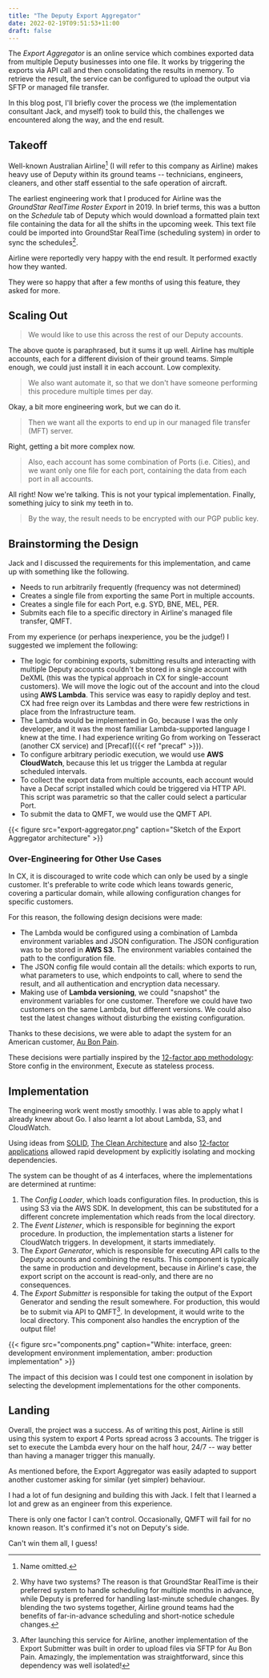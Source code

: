 ```yaml
---
title: "The Deputy Export Aggregator"
date: 2022-02-19T09:51:53+11:00
draft: false
---
```



<!--

workflowmax.com

Write about your recent project
- process you took ("roadmap")
- challenges encountered + solution
- end result

-->

The _Export Aggregator_ is an online service which combines exported data from
multiple Deputy businesses into one file. It works by triggering the exports
via API call and then consolidating the results in memory. To retrieve the
result, the service can be configured to upload the output via SFTP or managed
file transfer.

In this blog post, I'll briefly cover the process we (the implementation
consultant Jack, and myself) took to build this, the challenges we encountered along
the way, and the end result.

## Takeoff

Well-known Australian Airline[^airline] (I will refer to this company as Airline)
makes heavy use of Deputy within its ground teams --
technicians, engineers, cleaners, and other staff essential to the safe
operation of aircraft.

The earliest engineering work that I produced for Airline was the
_GroundStar RealTime Roster Export_ in 2019. In brief terms, this was a button on the
_Schedule_ tab of Deputy which would download a formatted
plain text file containing the data for all the shifts in the upcoming week.
This text file could be imported into GroundStar RealTime (scheduling system) in order to sync the
schedules[^2-systems].

Airline were reportedly very happy with the end result. It performed exactly how
they wanted.

They were so happy that after a few months of using this feature, they asked for more.

## Scaling Out

> We would like to use this across the rest of our Deputy accounts.

The above quote is paraphrased, but it sums it up well.
Airline has multiple accounts, each for a different division of their ground
teams. Simple enough, we could just install it in each account. Low complexity.

> We also want automate it, so that we don't have someone performing
> this procedure multiple times per day.

Okay, a bit more engineering work, but we can do it.

> Then we want all the exports to end up in our managed file transfer (MFT)
> server.

Right, getting a bit more complex now.

> Also, each account has some combination of Ports (i.e. Cities), and we want
> only one file for each port, containing the data from each port in all
> accounts.

All right! Now we're talking. This is not your typical implementation.
Finally, something juicy to sink my teeth in to.

> By the way, the result needs to be encrypted with our PGP public key.

## Brainstorming the Design

Jack and I discussed the requirements for this implementation, and came up with
something like the following.

* Needs to run arbitrarily frequently (frequency was not determined)
* Creates a single file from exporting the same Port in multiple accounts.
* Creates a single file for each Port, e.g. SYD, BNE, MEL, PER.
* Submits each file to a specific directory in Airline's managed file transfer,
  QMFT.

From my experience (or perhaps inexperience, you be the judge!) I suggested we
implement the following:

* The logic for combining exports, submitting results and interacting with
  multiple Deputy accounts couldn't be stored in a single account with DeXML
  (this was the typical approach in CX for single-account customers). We will
  move the logic out of the account and into the cloud using **AWS Lambda**.
  This service was easy to rapidly deploy and test. CX had free reign over its
  Lambdas and there were few restrictions in place from the Infrastructure
  team.
* The Lambda would be implemented in Go, because I was the only developer, and
  it was the most familiar Lambda-supported language I knew at the time. I had
  experience writing Go from working on Tesseract (another CX service) and
  [Precaf]({{< ref "precaf" >}}).
* To configure arbitrary periodic execution, we would use **AWS CloudWatch**,
  because this let us trigger the Lambda at regular scheduled intervals.
* To collect the export data from multiple accounts, each account would have a
  Decaf script installed which could be triggered via HTTP API. This script was
  parametric so that the caller could select a particular Port.
* To submit the data to QMFT, we would use the QMFT API.

{{< figure src="export-aggregator.png" caption="Sketch of the Export Aggregator architecture" >}}

### Over-Engineering for Other Use Cases

In CX, it is discouraged to write code which can only be used by a single
customer. It's preferable to write code which leans towards generic,
covering a particular domain, while allowing configuration changes for specific
customers.

For this reason, the following design decisions were made:

* The Lambda would be configured using a combination of Lambda environment
  variables and JSON configuration. The JSON configuration was to be stored in
  **AWS S3**. The environment variables contained the path to the configuration
  file.
* The JSON config file would contain all the details: which exports to run,
  what parameters to use, which endpoints to call, where to send the result,
  and all authentication and encryption data necessary.
* Making use of **Lambda versioning**, we could "snapshot" the
  environment variables for one customer. Therefore we could have two customers
  on the same Lambda, but different versions. We could also test the latest
  changes without disturbing the existing configuration.


Thanks to these decisions, we were able to adapt the system for an American
customer, [Au Bon Pain](https://en.wikipedia.org/wiki/Au_Bon_Pain).

These decisions were partially inspired by the [12-factor app methodology](https://12factor.net/): Store config in the environment, Execute as stateless process.

## Implementation

The engineering work went mostly smoothly. I was able to apply what I already
knew about Go. I also learnt a lot about Lambda, S3, and CloudWatch.

Using ideas from [SOLID](), [The Clean Architecture](https://blog.cleancoder.com/uncle-bob/2012/08/13/the-clean-architecture.html)
and also [12-factor applications](https://12factor.net/) allowed rapid
development by explicitly isolating and mocking dependencies.

The system can be thought of as 4 interfaces, where the implementations are
determined at runtime:

1. The _Config Loader_, which loads configuration files. In production, this is
   using S3 via the AWS SDK. In development, this can be substituted for a
   different concrete implementation which reads from the local directory.
2. The _Event Listener_, which is responsible for beginning the export procedure.
   In production, the implementation starts a listener for CloudWatch triggers.
   In development, it starts immediately.
3. The _Export Generator_, which is responsible for executing API calls to the
   Deputy accounts and combining the results. This component is typically the
   same in production and development, because in Airline's case, the export
   script on the account is read-only, and there are no consequences.
4. The _Export Submitter_ is responsible for taking the output of the Export
   Generator and sending the result somewhere. For production, this would be to
   submit via API to QMFT[^abp-sftp]. In development, it would write to the local
   directory. This component also handles the encryption of the output file!

{{< figure src="components.png" caption="White: interface, green: development environment implementation, amber: production implementation" >}}

The impact of this decision was I could test one component in isolation by
selecting the development implementations for the other components.

## Landing

Overall, the project was a success. As of writing this post, Airline is still
using this system to export 4 Ports spread across 3 accounts. The trigger is
set to execute the Lambda every hour on the half hour, 24/7 -- way better than
having a manager trigger this manually.

As mentioned before, the Export Aggregator was easily adapted to support
another customer asking for similar (yet simpler) behaviour.

I had a lot of fun designing and building this with Jack. I felt that I learned
a lot and grew as an engineer from this experience.

There is only one factor I can't control. Occasionally, QMFT will fail for no
known reason. It's confirmed it's not on Deputy's side.

Can't win them all, I guess!

[^airline]: Name omitted.
[^2-systems]: Why have two systems? The reason is that GroundStar RealTime
is their preferred system to handle scheduling for multiple months in
advance, while Deputy is preferred for handling last-minute schedule changes. By blending the two
systems together, Airline ground teams had the benefits of far-in-advance
scheduling and short-notice schedule changes.
[^abp-sftp]: After launching this service for Airline, another implementation of the Export
Submitter was built in order to upload files via SFTP for Au Bon Pain.
Amazingly, the implementation was straightforward, since this dependency was
well isolated!
